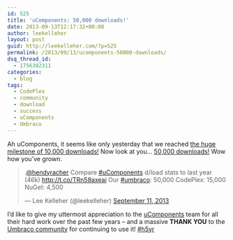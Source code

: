 ```yaml
---
id: 525
title: 'uComponents: 50,000 downloads!'
date: 2013-09-13T12:17:32+00:00
author: leekelleher
layout: post
guid: http://leekelleher.com/?p=525
permalink: /2013/09/13/ucomponents-50000-downloads/
dsq_thread_id:
  - 1756382311
categories:
  - blog
tags:
  - CodePlex
  - community
  - download
  - success
  - uComponents
  - Umbraco
---
```

Ah uComponents, it seems like only yesterday that we reached [the huge milestone of 10,000 downloads!](http://leekelleher.com/2011/09/07/ucomponents-100-karma-votes-and-10000-downloads/) Now look at you&#8230; [50,000 downloads!](http://our.umbraco.org/projects/backoffice-extensions/ucomponents) Wow how you&#8217;ve grown.

<blockquote class="twitter-tweet" width="500">
  <p>
    .<a href="https://twitter.com/hendyracher">@hendyracher</a> Compare <a href="https://twitter.com/search?q=%23uComponents&src=hash">#uComponents</a> d/load stats to last year (46k) <a href="http://t.co/TRn58axeai">http://t.co/TRn58axeai</a>&#10;Our <a href="https://twitter.com/search?q=%23umbraco&src=hash">#umbraco</a>: 50,000&#10;CodePlex: 15,000&#10;NuGet: 4,500
  </p>
  
  <p>
    &mdash; Lee Kelleher (@leekelleher) <a href="https://twitter.com/leekelleher/statuses/377733514034024448">September 11, 2013</a>
  </p>
</blockquote>



I&#8217;d like to give my uttermost appreciation to the [uComponents](http://ucomponents.org/) team for all their hard work over the past few years &#8211; and a massive **THANK YOU** to the [Umbraco community](http://our.umbraco.org/) for continuing to use it! [#h5yr](http://h5yr.com)